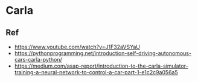 # Carla

## Ref
* https://www.youtube.com/watch?v=J1F32aVSYaU
* https://pythonprogramming.net/introduction-self-driving-autonomous-cars-carla-python/
* https://medium.com/asap-report/introduction-to-the-carla-simulator-training-a-neural-network-to-control-a-car-part-1-e1c2c9a056a5